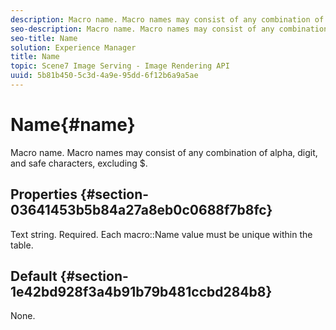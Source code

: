 ```yaml
---
description: Macro name. Macro names may consist of any combination of alpha, digit, and safe characters, excluding $.
seo-description: Macro name. Macro names may consist of any combination of alpha, digit, and safe characters, excluding $.
seo-title: Name
solution: Experience Manager
title: Name
topic: Scene7 Image Serving - Image Rendering API
uuid: 5b81b450-5c3d-4a9e-95dd-6f12b6a9a5ae
---
```


# Name{#name}

Macro name. Macro names may consist of any combination of alpha, digit, and safe characters, excluding $.

## Properties {#section-03641453b5b84a27a8eb0c0688f7b8fc}

Text string. Required. Each macro::Name value must be unique within the table.

## Default {#section-1e42bd928f3a4b91b79b481ccbd284b8}

None. 
